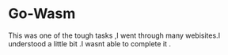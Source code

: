 # Go-Wasm

This was one of the tough tasks ,I went through many webisites.I understood a little bit .I wasnt able to complete it .



